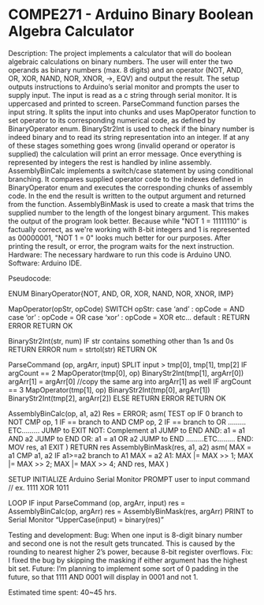 # COMPE271 - Arduino Binary Boolean Algebra Calculator

Description:
The project implements a calculator that will do boolean algebraic calculations on binary
numbers. The user will enter the two operands as binary numbers (max. 8 digits) and an operator
(NOT, AND, OR, XOR, NAND, NOR, XNOR, ->, EQV) and output the result.
The setup outputs instructions to Arduino’s serial monitor and prompts the user to supply input.
The input is read as a c string through serial monitor. It is uppercased and printed to screen.
ParseCommand function parses the input string. It splits the input into chunks and uses
MapOperator function to set operator to its corresponding numerical code, as defined by
BinaryOperator enum. BinaryStr2Int is used to check if the binary number is indeed binary and
to read its string representation into an integer. If at any of these stages something goes wrong
(invalid operand or operator is supplied) the calculation will print an error message.
Once everything is represented by integers the rest is handled by inline assembly.
AssemblyBinCalc implements a switch/case statement by using conditional branching. It
compares supplied operator code to the indexes defined in BinaryOperator enum and executes
the corresponding chunks of assembly code. In the end the result is written to the output
argument and returned from the function.
AssemblyBinMask is used to create a mask that trims the supplied number to the length of the
longest binary argument. This makes the output of the program look better. Because while "NOT
1 = 11111110” is factually correct, as we're working with 8-bit integers and 1 is represented as
00000001, "NOT 1 = 0" looks much better for our purposes.
After printing the result, or error, the program waits for the next instruction.
Hardware: The necessary hardware to run this code is Arduino UNO.
Software: Arduino IDE.

Pseudocode:

ENUM BinaryOperator{NOT, AND, OR, XOR, NAND, NOR, XNOR, IMP}

MapOperator(opStr, opCode)
  SWITCH opStr:
    case ‘and’ : opCode = AND
    case ‘or’ : opCode = OR
    case ‘xor’ : opCode = XOR
    etc…
    default : RETURN ERROR
  RETURN OK
  
BinaryStr2Int(str, num)
  IF str contains something other than 1s and 0s RETURN ERROR
  num = strtol(str)
  RETURN OK
  
ParseCommand (op, argArr, input)
  SPLIT input > tmp[0], tmp[1], tmp[2]
  IF argCount == 2
    MapOperator(tmp[0], op)
    BinaryStr2Int(tmp[1], argArr[0])
    argArr[1] = argArr[0] //copy the same arg into argArr[1] as well
  IF argCount == 3
    MapOperator(tmp[1], op)
    BinaryStr2Int(tmp[0], argArr[1])
    BinaryStr2Int(tmp[2], argArr[2])
  ELSE
    RETURN ERROR
  RETURN OK

AssemblyBinCalc(op, a1, a2)
  Res = ERROR;
  asm(
    TEST op
    IF 0 branch to NOT
    CMP op, 1
    IF == branch to AND
    CMP op, 2
    IF == branch to OR
    ………ETC………
    JUMP to EXIT
    NOT: Complement a1
    JUMP to END
    AND: a1 = a1 AND a2
    JUMP to END
    OR: a1 = a1 OR a2
    JUMP to END
    ………ETC………
    END: MOV res, a1
    EXIT
  )
  RETURN res
AssemblyBinMask(res, a1, a2)
  asm(
    MAX = a1
    CMP a1, a2
    IF a1>=a2 branch to A1
    MAX = a2
    A1:
    MAX |= MAX >> 1;
    MAX |= MAX >> 2;
    MAX |= MAX >> 4;
    AND res, MAX
  )

SETUP
  INITIALIZE Arduino Serial Monitor
  PROMPT user to input command // ex. 1111 XOR 1011
  
LOOP
  IF input
    ParseCommand (op, argArr, input)
    res = AssemblyBinCalc(op, argArr)
    res = AssemblyBinMask(res, argArr)
    PRINT to Serial Monitor “UpperCase(input) = binary(res)”


Testing and development:
Bug: When one input is 8-digit binary number and second one is not the result gets truncated.
This is caused by the rounding to nearest higher 2’s power, because 8-bit register overflows.
Fix: I fixed the bug by skipping the masking if either argument has the highest bit set.
Future: I’m planning to implement some sort of 0 padding in the future, so that 1111 AND 0001
will display in 0001 and not 1.

Estimated time spent: 40~45 hrs.

